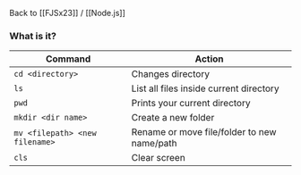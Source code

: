 Back to [[FJSx23]] / [[Node.js]]
### What is it?
| Command                        | Action                                      |
| ------------------------------ | ------------------------------------------- |
| `cd <directory>`               | Changes directory                           |
| `ls`                           | List all files inside current directory     |
| `pwd`                          | Prints your current directory               |
| `mkdir <dir name>`             | Create a new folder                         |
| `mv <filepath> <new filename>` | Rename or move file/folder to new name/path |
| `cls`                          | Clear screen                                |
